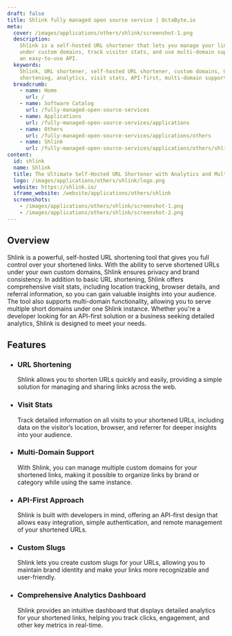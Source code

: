 ```yaml
---
draft: false
title: Shlink fully managed open source service | OctaByte.io
meta:
  cover: /images/applications/others/shlink/screenshot-1.png
  description:
    Shlink is a self-hosted URL shortener that lets you manage your links
    under custom domains, track visitor stats, and use multi-domain support, all with
    an easy-to-use API.
  keywords:
    Shlink, URL shortener, self-hosted URL shortener, custom domains, URL
    shortening, analytics, visit stats, API-first, multi-domain support, URL tracking
  breadcrumb:
    - name: Home
      url: /
    - name: Software Catalog
      url: /fully-managed-open-source-services
    - name: Applications
      url: /fully-managed-open-source-services/applications
    - name: Others
      url: /fully-managed-open-source-services/applications/others
    - name: Shlink
      url: /fully-managed-open-source-services/applications/others/shlink
content:
  id: shlink
  name: Shlink
  title: The Ultimate Self-Hosted URL Shortener with Analytics and Multi-Domain Support
  logo: /images/applications/others/shlink/logo.png
  website: https://shlink.io/
  iframe_website: /website/applications/others/shlink
  screenshots:
    - /images/applications/others/shlink/screenshot-1.png
    - /images/applications/others/shlink/screenshot-2.png
---
```


## Overview

Shlink is a powerful, self-hosted URL shortening tool that gives you full control over your shortened links. With the ability to serve shortened URLs under your own custom domains, Shlink ensures privacy and brand consistency. In addition to basic URL shortening, Shlink offers comprehensive visit stats, including location tracking, browser details, and referral information, so you can gain valuable insights into your audience. The tool also supports multi-domain functionality, allowing you to serve multiple short domains under one Shlink instance. Whether you're a developer looking for an API-first solution or a business seeking detailed analytics, Shlink is designed to meet your needs.

## Features

- ### URL Shortening

  Shlink allows you to shorten URLs quickly and easily, providing a simple solution for managing and sharing links across the web.

- ### Visit Stats

  Track detailed information on all visits to your shortened URLs, including data on the visitor’s location, browser, and referrer for deeper insights into your audience.

- ### Multi-Domain Support

  With Shlink, you can manage multiple custom domains for your shortened links, making it possible to organize links by brand or category while using the same instance.

- ### API-First Approach

  Shlink is built with developers in mind, offering an API-first design that allows easy integration, simple authentication, and remote management of your shortened URLs.

- ### Custom Slugs

  Shlink lets you create custom slugs for your URLs, allowing you to maintain brand identity and make your links more recognizable and user-friendly.

- ### Comprehensive Analytics Dashboard

  Shlink provides an intuitive dashboard that displays detailed analytics for your shortened links, helping you track clicks, engagement, and other key metrics in real-time.
